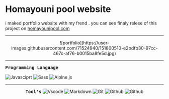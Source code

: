 <p align='center'>
<h1>Homayouni pool website</h1>
i maked portfolio website with my frend . you can see finaly relese of this project on <a href="https://homayounipool.com">homayounipool.com</a>
</p>
<hr />
<!-- result  -->
<p align='center'>
<!--   image  -->
  ![portfolio](https://user-images.githubusercontent.com/71524940/151800510-e2bdfb30-97cc-467c-af76-b0015ba8fe5d.jpg)
</p>
<hr />
<!-- programming language  -->
<p>
<samp><strong>Programming Language</strong></samp></p>
  <img src="https://img.shields.io/badge/-Javasciprt-black?style=for-the-badge&logo=javascript" alt="Javasciprt" />
  <img src="https://img.shields.io/badge/-Sass-pink?style=for-the-badge&logo=sass" alt="Sass" />
  <img src="https://img.shields.io/badge/-Alpine.js-blue?style=for-the-badge&logo=alpine.js" alt="Alpine.js" />
</p>
<hr/>
<!-- printing tools  -->
<p align='center'>
<samp><strong>Tool's</strong></samp>
  <img src="https://img.shields.io/badge/-vscode-white?style=for-the-badge&logo=Visual-Studio-Code&logoColor=darkblue" alt="Vscode" />
  <img src="https://img.shields.io/badge/-markdown-white?style=for-the-badge&logo=markdown&logoColor=black" alt="Markdown" />
  <img src="https://img.shields.io/badge/-git-gray?style=for-the-badge&logo=git" alt="Git" />
  <img src="https://img.shields.io/badge/-Github-black?style=for-the-badge&logo=github" alt="Github" />
  <img src="https://img.shields.io/badge/-AOS.js-purple?style=for-the-badge&logo=AOS.js" alt="Github" />
</p>
